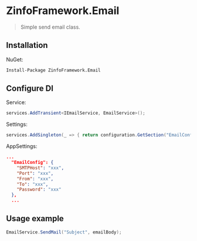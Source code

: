 # ZinfoFramework.Email
> Simple send email class.  

## Installation

NuGet:

```sh
Install-Package ZinfoFramework.Email
```

## Configure DI

Service:

```csharp
services.AddTransient<IEmailService, EmailService>();
```

Settings:

```csharp
services.AddSingleton(_ => { return configuration.GetSection("EmailConfig").Get<EmailConfig>(); });
```

AppSettings:
```json
...
  "EmailConfig": {
    "SMTPHost": "xxx",
    "Port": "xxx",
    "From": "xxx",
    "To": "xxx",
    "Password": "xxx"
  },
  ...
```

## Usage example

```csharp
EmailService.SendMail("Subject", emailBody);
```